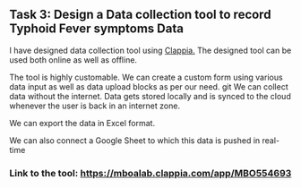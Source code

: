 ## Task 3: Design a Data collection tool to record Typhoid Fever symptoms Data

I have designed data collection tool using [Clappia.](https://www.clappia.com/) The designed tool can be used both online as well as offline. 

The tool is highly customable. We can create a custom form using various data input as well as data upload blocks as per our need.
git
We can collect data without the internet. Data gets stored locally and is synced to the cloud whenever the user is back in an internet zone.

We can export the data in Excel format.

We can also connect a Google Sheet to which this data is pushed in real-time

### Link to the tool: https://mboalab.clappia.com/app/MBO554693

